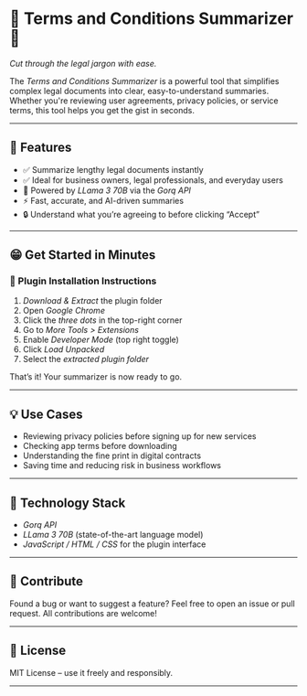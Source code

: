 # 📄 Terms and Conditions Summarizer 🤯

*Cut through the legal jargon with ease.*

The *Terms and Conditions Summarizer* is a powerful tool that simplifies complex legal documents into clear, easy-to-understand summaries. Whether you're reviewing user agreements, privacy policies, or service terms, this tool helps you get the gist in seconds.

---

## 🚀 Features

- ✅ Summarize lengthy legal documents instantly  
- ✅ Ideal for business owners, legal professionals, and everyday users  
- 🧠 Powered by *LLama 3 70B* via the *Gorq API*  
- ⚡ Fast, accurate, and AI-driven summaries  
- 🔒 Understand what you’re agreeing to before clicking “Accept”

---

## 😁 Get Started in Minutes

### 🔌 Plugin Installation Instructions

1. *Download & Extract* the plugin folder  
2. Open *Google Chrome*  
3. Click the *three dots* in the top-right corner  
4. Go to *More Tools > Extensions*  
5. Enable *Developer Mode* (top right toggle)  
6. Click *Load Unpacked*  
7. Select the *extracted plugin folder*  

That’s it! Your summarizer is now ready to go.

---

## 💡 Use Cases

- Reviewing privacy policies before signing up for new services  
- Checking app terms before downloading  
- Understanding the fine print in digital contracts  
- Saving time and reducing risk in business workflows  

---

## 🧠 Technology Stack

- *Gorq API*
- *LLama 3 70B* (state-of-the-art language model)
- *JavaScript / HTML / CSS* for the plugin interface

---

## 🙌 Contribute

Found a bug or want to suggest a feature? Feel free to open an issue or pull request. All contributions are welcome!

---

## 📜 License

MIT License – use it freely and responsibly.

---

